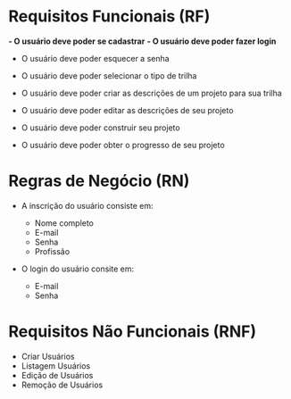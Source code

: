 # Requisitos Funcionais (RF)

**- O usuário deve poder se cadastrar** 
**- O usuário deve poder fazer login**
- O usuário deve poder esquecer a senha

- O usuário deve poder selecionar o tipo de trilha
- O usuário deve poder criar as descrições de um projeto para sua trilha
- O usuário deve poder editar as descrições de seu projeto
- O usuário deve poder construir seu projeto
- O usuário deve poder obter o progresso de seu projeto

# Regras de Negócio (RN)

- A inscrição do usuário consiste em:
  - Nome completo
  - E-mail
  - Senha
  - Profissão

- O login do usuário consite em: 
  - E-mail
  - Senha

# Requisitos Não Funcionais (RNF)



- Criar Usuários
- Listagem Usuários
- Edição de Usuários 
- Remoção de Usuários